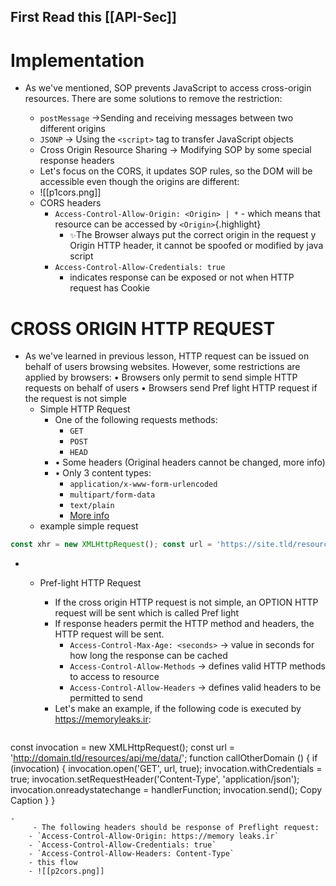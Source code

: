 ## First Read this [[API-Sec]]
# Implementation    
- As we've mentioned, SOP prevents JavaScript to access cross-origin resources. There are some solutions to remove the restriction:
        
    - `postMessage` →Sending and receiving messages between two different origins
	-  `JSONP` → Using the `<script>` tag to transfer JavaScript objects
    -  Cross Origin Resource Sharing → Modifying SOP by some special response headers
    - Let's focus on the CORS, it updates SOP rules, so the DOM will be accessible even though the origins are different:
    - ![[p1cors.png]]
    - CORS headers
        - `Access-Control-Allow-Origin: <Origin> | *`
	            - which means that resource can be accessed by `<Origin>`{.highlight}
             - `✨`The Browser always put the correct origin in the request y Origin HTTP header, it cannot be spoofed or modified by java script
        - `Access-Control-Allow-Credentials: true`
            - indicates response can be exposed or not when HTTP request has Cookie
# CROSS ORIGIN HTTP REQUEST
    
- As we've learned in previous lesson, HTTP request can be issued on behalf of users browsing websites. However, some restrictions are applied by browsers:
    • Browsers only permit to send simple HTTP requests on behalf of users
    • Browsers send Pref light HTTP request if the request is not simple
    - Simple HTTP Request
        - One of the following requests methods:
            - `GET`
            - `POST`
            - `HEAD`
        - • Some headers (Original headers cannot be changed, more info)
        - • Only 3 content types:
            - `application/x-www-form-urlencoded`
            - `multipart/form-data`
            - `text/plain`
            - [More info](https://developer.mozilla.org/en-US/docs/Web/HTTP/CORS)
    - example simple request
```js
const xhr = new XMLHttpRequest(); const url = 'https://site.tld/resources/data/'; xhr.open('GET', url); xhr.onreadystatechange = handlerFunction; xhr.send();
```
 -       
    - Pref-light HTTP Request
        
        - If the cross origin HTTP request is not simple, an OPTION HTTP request will be sent which is called Pref light
        - If response headers permit the HTTP method and headers, the HTTP request will be sent.
            - `Access-Control-Max-Age: <seconds>` → value in seconds for how long the response can be cached
            - `Access-Control-Allow-Methods` → defines valid HTTP methods to access to resource
            - `Access-Control-Allow-Headers` → defines valid headers to be permitted to send
        - Let's make an example, if the following code is executed by https://memoryleaks.ir:
	    ```js
const invocation = new XMLHttpRequest();
const url = 'http://domain.tld/resources/api/me/data/';
function callOtherDomain () { if (invocation) { invocation.open('GET', url, true);
invocation.withCredentials = true;
invocation.setRequestHeader('Content-Type', 'application/json'); invocation.onreadystatechange = handlerFunction;
invocation.send(); Copy Caption 
	}
}
```
- 
	 - The following headers should be response of Preflight request:
    - `Access-Control-Allow-Origin: https://memory leaks.ir`
    - `Access-Control-Allow-Credentials: true`
    - `Access-Control-Allow-Headers: Content-Type`   
    - this flow
    - ![[p2cors.png]]